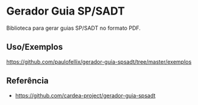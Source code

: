# Gerador Guia SP/SADT

Biblioteca para gerar guias SP/SADT no formato PDF.

## Uso/Exemplos

https://github.com/paulofellix/gerador-guia-spsadt/tree/master/exemplos

## Referência

- https://github.com/cardea-project/gerador-guia-spsadt
